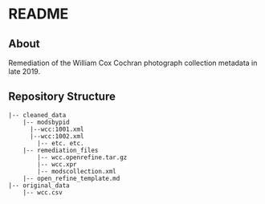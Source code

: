 # README

## About

Remediation of the William Cox Cochran photograph collection metadata in late 2019.

## Repository Structure

```
|-- cleaned_data
    |-- modsbypid
      |--wcc:1001.xml
      |--wcc:1002.xml
	    |-- etc. etc.
    |-- remediation_files
        |-- wcc.openrefine.tar.gz
        |-- wcc.xpr
        |-- modscollection.xml
	|-- open_refine_template.md
|-- original_data
    |-- wcc.csv

```
